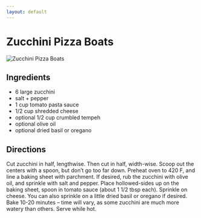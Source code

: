 ```yaml
---
layout: default
---
```


# Zucchini Pizza Boats

![Zucchini Pizza Boats](http://chocolatecoveredkatie.com/2016/07/21/zucchini-pizza-boats-healthy-snack/)

## Ingredients

* 6 large zucchini
* salt + pepper
* 1 cup tomato pasta sauce
* 1/2 cup shredded cheese
* optional 1/2 cup crumbled tempeh
* optional olive oil
* optional dried basil or oregano


## Directions

Cut zucchini in half, lengthwise. Then cut in half, width-wise.
Scoop out the centers with a spoon, but don’t go too far down. 
Preheat oven to 420 F, and line a baking sheet with parchment. 
If desired, rub the zucchini with olive oil, and sprinkle with salt and pepper. 
Place hollowed-sides up on the baking sheet, spoon in tomato sauce (about 1 1/2 tbsp each). 
Sprinkle on cheese. You can also sprinkle on a little dried basil or oregano if desired. 
Bake 10-20 minutes – time will vary, as some zucchini are much more watery than others. Serve while hot.
